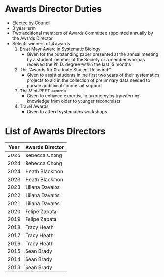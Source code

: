 # Awards Director Duties

- Elected by Council
- 3 year term
- Two additional members of Awards Committee appointed annually by the Awards Director
- Selects winners of 4 awards
    1. Ernst Mayr Award in Systematic Biology
        - Given for the outstanding paper presented at the annual meeting by a student
          member of the Society or a member who has received the Ph.D. degree within
          the last 15 months
    2. The “Awards for Graduate Student Research”
        - Given to assist students in the first two years of their systematics projects
          to aid in the collection of preliminary data needed to pursue additional
          sources of support
    3. The Mini-PEET awards
        - Given to enhance expertise in taxonomy by transferring knowledge from older to
          younger taxonomists
    4. Travel Awards
        - Given to attend systematics workshops

# List of Awards Directors

| Year | Awards Director |
|------|-----------------|
| 2025 | Rebecca Chong |
| 2024 | Rebecca Chong |
| 2024 | Heath Blackmon |
| 2023 | Heath Blackmon |
| 2023 | Liliana Davalos |
| 2022 | Liliana Davalos |
| 2021 | Liliana Davalos |
| 2020 | Felipe Zapata |
| 2019 | Felipe Zapata |
| 2018 | Tracy Heath |
| 2017 | Tracy Heath |
| 2016 | Tracy Heath |
| 2015 | Sean Brady |
| 2014 | Sean Brady |
| 2013 | Sean Brady |
